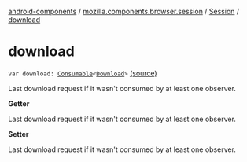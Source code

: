 [android-components](../../index.md) / [mozilla.components.browser.session](../index.md) / [Session](index.md) / [download](./download.md)

# download

`var download: `[`Consumable`](../../mozilla.components.support.base.observer/-consumable/index.md)`<`[`Download`](../-download/index.md)`>` [(source)](https://github.com/mozilla-mobile/android-components/blob/master/components/browser/session/src/main/java/mozilla/components/browser/session/Session.kt#L206)

Last download request if it wasn't consumed by at least one observer.

**Getter**

Last download request if it wasn't consumed by at least one observer.

**Setter**

Last download request if it wasn't consumed by at least one observer.


